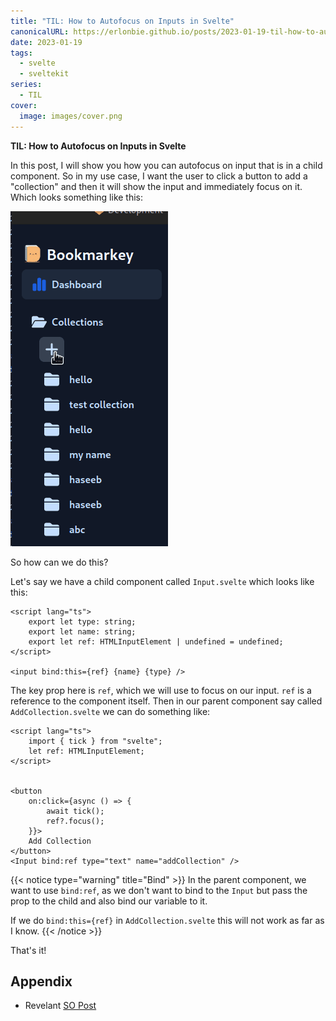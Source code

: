 ```yaml
---
title: "TIL: How to Autofocus on Inputs in Svelte"
canonicalURL: https://erlonbie.github.io/posts/2023-01-19-til-how-to-autofocus-on-inputs-in-svelte/
date: 2023-01-19
tags:
  - svelte
  - sveltekit
series:
  - TIL
cover:
  image: images/cover.png
---
```


**TIL: How to Autofocus on Inputs in Svelte**

In this post, I will show you how you can autofocus on input that is in a child component.
So in my use case, I want the user to click a button to add a "collection" and then it will show the input
and immediately focus on it. Which looks something like this:

![Autofocus Input](images/autofocus.gif)

So how can we do this?

Let's say we have a child component called `Input.svelte` which looks like this:

```svelte
<script lang="ts">
	export let type: string;
	export let name: string;
	export let ref: HTMLInputElement | undefined = undefined;
</script>

<input bind:this={ref} {name} {type} />
```

The key prop here is `ref`, which we will use to focus on our input.
`ref` is a reference to the component itself.
Then in our parent component say called `AddCollection.svelte` we can do something like:

```svelte {hl_lines=[9-10]}
<script lang="ts">
	import { tick } from "svelte";
    let ref: HTMLInputElement;
</script>


<button
	on:click={async () => {
		await tick();
		ref?.focus();
	}}>
	Add Collection
</button>
<Input bind:ref type="text" name="addCollection" />
```

{{< notice type="warning" title="Bind" >}}
In the parent component, we want to use `bind:ref`, as we don't want to bind to the `Input`
but pass the prop to the child and also bind our variable to it.

If we do `bind:this={ref}` in `AddCollection.svelte` this will not work as far as I know.
{{< /notice >}}

That's it!

## Appendix

- Revelant [SO Post](https://stackoverflow.com/questions/57354001/how-to-focus-on-input-field-loaded-from-component-in-svelte)

